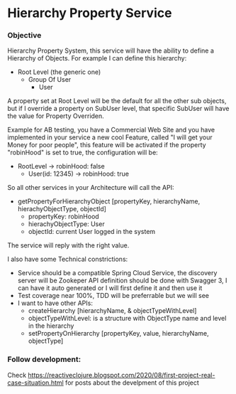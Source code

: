 # Hierarchy Property Service

### Objective
Hierarchy Property System, this service will have the ability to define a Hierarchy of Objects. For example I can define this hierarchy:
* Root Level (the generic one)
    * Group Of User
        * User

A property set at Root Level will be the default for all the other sub objects, but if I override a property on SubUser level, that specific SubUser will have the value for Property Overriden.

Example for AB testing, you have a Commercial Web Site and you have implemented in your service a new cool Feature, called "I will get your Money for poor people", this feature will be activated if the property "robinHood" is set to true, the configuration will be:
* RootLevel -> robinHood: false
    * User(id: 12345) ->  robinHood: true
    
So all other services in your Architecture will call the API: 
* getPropertyForHierarchyObject [propertyKey, hierarchyName, hierachyObjectType, objectId] 
    * propertyKey: robinHood
    * hierachyObjectType: User
    * objectId: current User logged in the system

The service will reply with the right value.

I also have some Technical constrictions:
* Service should be a compatible Spring Cloud Service, the discovery server will be Zookeper
API definition should be done with Swagger 3, I can have it auto generated or I will first define it and then use it
* Test coverage near 100%, TDD will be preferrable but we will see
* I want to have other APIs:
    * createHierarchy [hierarchyName, & objectTypeWithLevel]
    * objectTypeWithLevel: is a structure with ObjectType name and level in the hierarchy
    * setPropertyOnHierarchy [propertyKey, value, hierarchyName, objectType]

### Follow development:
Check https://reactiveclojure.blogspot.com/2020/08/first-project-real-case-situation.html for posts about the develpment of this project